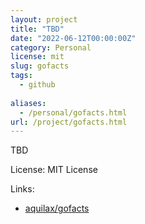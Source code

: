 ```yaml
---
layout: project
title: "TBD"
date: "2022-06-12T00:00:00Z"
category: Personal
license: mit
slug: gofacts
tags:
  - github
  
aliases:
  - /personal/gofacts.html
url: /project/gofacts.html
---
```


TBD

License: MIT License

Links:

* [aquilax/gofacts](https://github.com/aquilax/gofacts)
